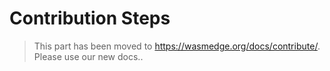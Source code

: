 # Contribution Steps

> This part has been moved to  <https://wasmedge.org/docs/contribute/>. Please use our new docs..
